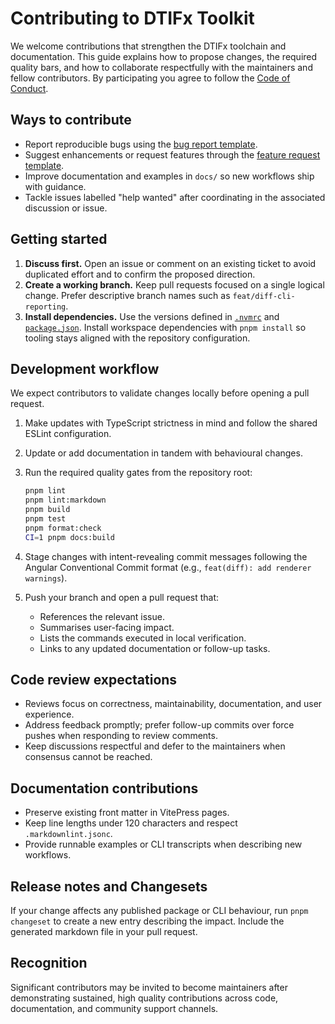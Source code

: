 # Contributing to DTIFx Toolkit

We welcome contributions that strengthen the DTIFx toolchain and documentation. This guide explains
how to propose changes, the required quality bars, and how to collaborate respectfully with the
maintainers and fellow contributors. By participating you agree to follow the
[Code of Conduct](./CODE_OF_CONDUCT.md).

## Ways to contribute

- Report reproducible bugs using the [bug report template](.github/ISSUE_TEMPLATE/bug_report.md).
- Suggest enhancements or request features through the
  [feature request template](.github/ISSUE_TEMPLATE/feature_request.md).
- Improve documentation and examples in `docs/` so new workflows ship with guidance.
- Tackle issues labelled "help wanted" after coordinating in the associated discussion or issue.

## Getting started

1. **Discuss first.** Open an issue or comment on an existing ticket to avoid duplicated effort and
   to confirm the proposed direction.
2. **Create a working branch.** Keep pull requests focused on a single logical change. Prefer
   descriptive branch names such as `feat/diff-cli-reporting`.
3. **Install dependencies.** Use the versions defined in [`.nvmrc`](./.nvmrc) and
   [`package.json`](./package.json). Install workspace dependencies with `pnpm install` so tooling
   stays aligned with the repository configuration.

## Development workflow

We expect contributors to validate changes locally before opening a pull request.

1. Make updates with TypeScript strictness in mind and follow the shared ESLint configuration.
2. Update or add documentation in tandem with behavioural changes.
3. Run the required quality gates from the repository root:

   ```bash
   pnpm lint
   pnpm lint:markdown
   pnpm build
   pnpm test
   pnpm format:check
   CI=1 pnpm docs:build
   ```

4. Stage changes with intent-revealing commit messages following the Angular Conventional Commit
   format (e.g., `feat(diff): add renderer warnings`).
5. Push your branch and open a pull request that:
   - References the relevant issue.
   - Summarises user-facing impact.
   - Lists the commands executed in local verification.
   - Links to any updated documentation or follow-up tasks.

## Code review expectations

- Reviews focus on correctness, maintainability, documentation, and user experience.
- Address feedback promptly; prefer follow-up commits over force pushes when responding to review
  comments.
- Keep discussions respectful and defer to the maintainers when consensus cannot be reached.

## Documentation contributions

- Preserve existing front matter in VitePress pages.
- Keep line lengths under 120 characters and respect `.markdownlint.jsonc`.
- Provide runnable examples or CLI transcripts when describing new workflows.

## Release notes and Changesets

If your change affects any published package or CLI behaviour, run `pnpm changeset` to create a new
entry describing the impact. Include the generated markdown file in your pull request.

## Recognition

Significant contributors may be invited to become maintainers after demonstrating sustained, high
quality contributions across code, documentation, and community support channels.
